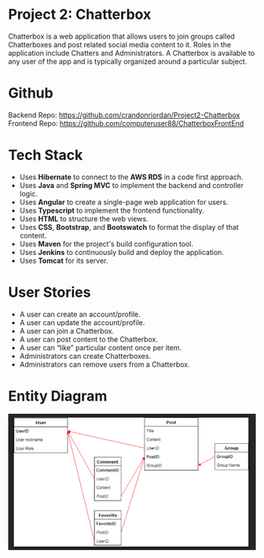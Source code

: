 # Project 2: Chatterbox
Chatterbox is a web application that allows users to join groups called Chatterboxes and post 
related social media content to it. Roles in the application include Chatters and Administrators. A 
Chatterbox is available to any user of the app and is typically organized around a 
particular subject.

# Github
Backend Repo: https://github.com/crandonriordan/Project2-Chatterbox
Frontend Repo: https://github.com/computeruser88/ChatterboxFrontEnd

# Tech Stack
 + Uses __Hibernate__ to connect to the __AWS RDS__ in a code first approach.
 + Uses __Java__ and __Spring MVC__ to implement the backend and controller logic.
 + Uses __Angular__ to create a single-page web application for users.
 + Uses __Typescript__ to implement the frontend functionality.
 + Uses __HTML__ to structure the web views.
 + Uses __CSS__, __Bootstrap__, and __Bootswatch__ to format the display of that content.
 + Uses __Maven__ for the project's build configuration tool.
 + Uses __Jenkins__ to continuously build and deploy the application.
 + Uses __Tomcat__ for its server.

# User Stories
 + A user can create an account/profile.
 + A user can update the account/profile.
 + A user can join a Chatterbox.
 + A user can post content to the Chatterbox.
 + A user can “like” particular content once per item.
 + Administrators can create Chatterboxes.
 + Administrators can remove users from a Chatterbox.

# Entity Diagram
![Chatterbox Entity Diagram](EntityDiagram.png)
